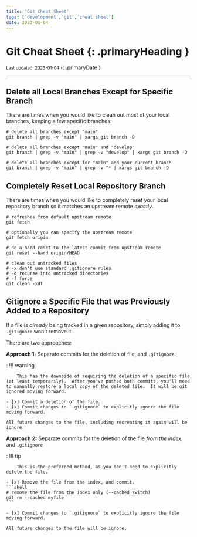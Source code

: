 ```yaml
---
title: 'Git Cheat Sheet'
tags: ['development','git','cheat sheet']
date: 2023-01-04
---
```

# Git Cheat Sheet {: .primaryHeading }
<small>Last updated: 2023-01-04</small>
{: .primaryDate }

---

## Delete all Local Branches Except for Specific Branch
There are times when you would like to clean out most of your local branches, keeping a few specific branches:

```shell
# delete all branches except "main"
git branch | grep -v "main" | xargs git branch -D

# delete all branches except "main" and "develop"
git branch | grep -v "main" | grep -v "develop" | xargs git branch -D

# delete all branches except for "main" and your current branch
git branch | grep -v "main" | grep -v ^* | xargs git branch -D
```

## Completely Reset Local Repository Branch
There are times when you would like to completely reset your local repository branch so it matches an upstream remote *exactly*.

```shell
# refreshes from default upstream remote
git fetch

# optionally you can specify the upstream remote
git fetch origin

# do a hard reset to the latest commit from upstream remote
git reset --hard origin/HEAD

# clean out untracked files
# -x don't use standard .gitignore rules
# -d recurse into untracked directories
# -f force
git clean -xdf
```

## Gitignore a Specific File that was Previously Added to a Repository
If a file is *already* being tracked in a given repository, simply adding it to `.gitignore` won't remove it.

There are two approaches:

**Approach 1:** Separate commits for the deletion of file, and `.gitignore`.

:   !!! warning

        This has the downside of requiring the deletion of a specific file (at least temporarily).  After you've pushed both commits, you'll need to manually restore a local copy of the deleted file.  It will be git ignored moving forward.   

    - [x] Commit a deletion of the file.
    - [x] Commit changes to `.gitignore` to explicitly ignore the file moving forward.

    All future changes to the file, including recreating it again will be ignore.

**Approach 2:** Separate commits for the deletion of the file *from the index*, and `.gitignore`

:   !!! tip

        This is the preferred method, as you don't need to explicitly delete the file.
        
    - [x] Remove the file from the index, and commit.
    ```shell
    # remove the file from the index only (--cached switch)
    git rm --cached myfile
    ```

    - [x] Commit changes to `.gitignore` to explicitly ignore the file moving forward.
    
    All future changes to the file will be ignore.